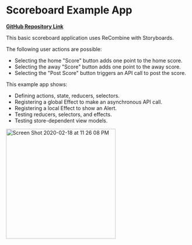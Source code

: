 #  Scoreboard Example App

**[GitHub Repository Link](https://github.com/ReCombine/ReCombine-Example-Storyboard)**

This basic scoreboard application uses ReCombine with Storyboards.

The following user actions are possible:
- Selecting the home "Score" button adds one point to the home score.
- Selecting the away "Score" button adds one point to the away score.
- Selecting the "Post Score" button triggers an API call to post the score.

This example app shows:
- Defining actions, state, reducers, selectors.
- Registering a global Effect to make an asynchronous API call.
- Registering a local Effect to show an Alert.
- Testing reducers, selectors, and effects.
- Testing store-dependent view models.

<img width="300" alt="Screen Shot 2020-02-18 at 11 26 08 PM" src="https://user-images.githubusercontent.com/3779096/74801911-2eb6c480-52a6-11ea-9f7c-59067589a9f0.png">
